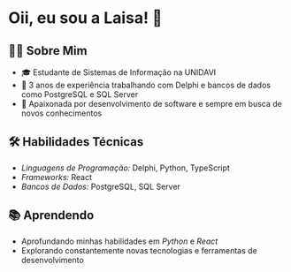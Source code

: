 # Oii, eu sou a Laisa! 👋

## 👨‍💻 Sobre Mim
- 🎓 Estudante de Sistemas de Informação na UNIDAVI
- 💼 3 anos de experiência trabalhando com Delphi e bancos de dados como PostgreSQL e SQL Server
- 🤖 Apaixonada por desenvolvimento de software e sempre em busca de novos conhecimentos

## 🛠 Habilidades Técnicas
- *Linguagens de Programação:* Delphi, Python, TypeScript
- *Frameworks:* React
- *Bancos de Dados:* PostgreSQL, SQL Server

## 📚 Aprendendo
- Aprofundando minhas habilidades em *Python* e *React*
- Explorando constantemente novas tecnologias e ferramentas de desenvolvimento
